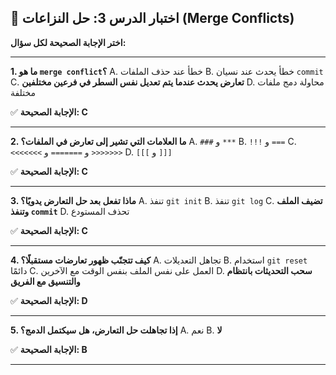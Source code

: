 ## 📝 اختبار الدرس 3: حل النزاعات (Merge Conflicts)
**اختر الإجابة الصحيحة لكل سؤال:**

---
**1. ما هو `merge conflict`؟**
A. خطأ عند حذف الملفات
B. خطأ يحدث عند نسيان `commit`
C. **تعارض يحدث عندما يتم تعديل نفس السطر في فرعين مختلفين**
D. محاولة دمج ملفات مختلفة

✅ **الإجابة الصحيحة: C**

---
**2. ما العلامات التي تشير إلى تعارض في الملفات؟**
A. `###` و `***`
B. `!!!` و `===`
C. `<<<<<<<` و `=======` و `>>>>>>>`
D. `[[[` و `]]]`

✅ **الإجابة الصحيحة: C**

---
**3. ماذا تفعل بعد حل التعارض يدويًا؟**
A. تنفذ `git init`
B. تنفذ `git log`
C. **تضيف الملف وتنفذ `commit`**
D. تحذف المستودع

✅ **الإجابة الصحيحة: C**

---
**4. كيف تتجنّب ظهور تعارضات مستقبلًا؟**
A. تجاهل التعديلات
B. استخدام `git reset` دائمًا
C. العمل على نفس الملف بنفس الوقت مع الآخرين
D. **سحب التحديثات بانتظام والتنسيق مع الفريق**

✅ **الإجابة الصحيحة: D**

---
**5. إذا تجاهلت حل التعارض، هل سيكتمل الدمج؟**
A. نعم
B. **لا**

✅ **الإجابة الصحيحة: B**

---
